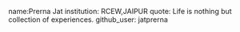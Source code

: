 
name:Prerna Jat
institution: RCEW,JAIPUR
quote: Life is nothing but collection of experiences.
github_user: jatprerna
